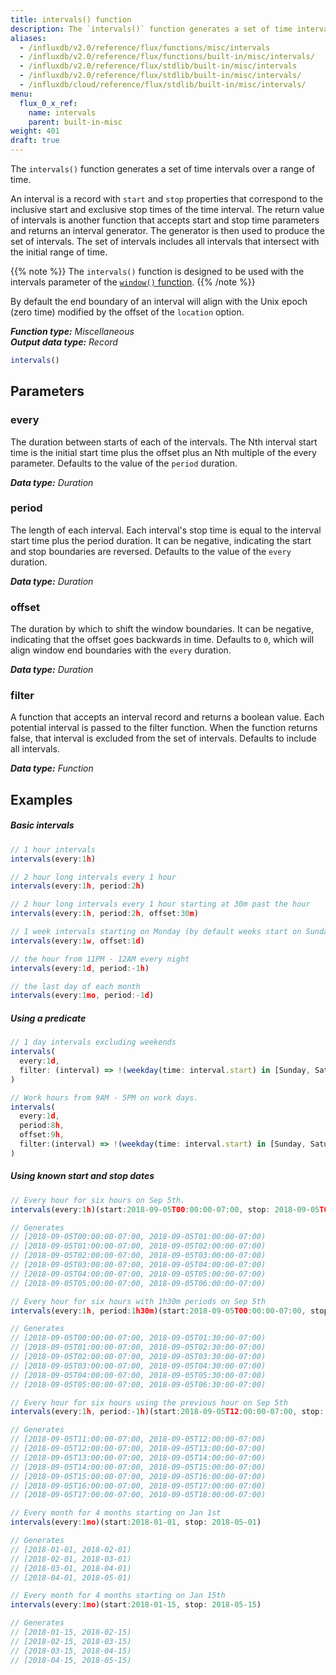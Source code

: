 ```yaml
---
title: intervals() function
description: The `intervals()` function generates a set of time intervals over a range of time.
aliases:
  - /influxdb/v2.0/reference/flux/functions/misc/intervals
  - /influxdb/v2.0/reference/flux/functions/built-in/misc/intervals/
  - /influxdb/v2.0/reference/flux/stdlib/built-in/misc/intervals
  - /influxdb/v2.0/reference/flux/stdlib/built-in/misc/intervals/
  - /influxdb/cloud/reference/flux/stdlib/built-in/misc/intervals/
menu:
  flux_0_x_ref:
    name: intervals
    parent: built-in-misc
weight: 401
draft: true
---
```


The `intervals()` function generates a set of time intervals over a range of time.

An interval is a record with `start` and `stop` properties that correspond to the inclusive start and exclusive stop times of the time interval.
The return value of intervals is another function that accepts start and stop time parameters and returns an interval generator.
The generator is then used to produce the set of intervals.
The set of intervals includes all intervals that intersect with the initial range of time.

{{% note %}}
The `intervals()` function is designed to be used with the intervals parameter
of the [`window()` function](/influxdb/v2.0/reference/flux/stdlib/built-in/transformations/window).
{{% /note %}}

By default the end boundary of an interval will align with the Unix epoch (zero time)
modified by the offset of the `location` option.

_**Function type:** Miscellaneous_  
_**Output data type:** Record_

```js
intervals()
```

## Parameters

### every
The duration between starts of each of the intervals.
The Nth interval start time is the initial start time plus the offset plus an Nth multiple of the every parameter.
Defaults to the value of the `period` duration.

_**Data type:** Duration_

### period
The length of each interval.
Each interval's stop time is equal to the interval start time plus the period duration.
It can be negative, indicating the start and stop boundaries are reversed.
Defaults to the value of the `every` duration.

_**Data type:** Duration_

### offset
The duration by which to shift the window boundaries.
It can be negative, indicating that the offset goes backwards in time.
Defaults to `0`, which will align window end boundaries with the `every` duration.

_**Data type:** Duration_

### filter
A function that accepts an interval record and returns a boolean value.
Each potential interval is passed to the filter function.
When the function returns false, that interval is excluded from the set of intervals.
Defaults to include all intervals.

_**Data type:** Function_

## Examples

##### Basic intervals
```js
// 1 hour intervals
intervals(every:1h)

// 2 hour long intervals every 1 hour
intervals(every:1h, period:2h)

// 2 hour long intervals every 1 hour starting at 30m past the hour
intervals(every:1h, period:2h, offset:30m)

// 1 week intervals starting on Monday (by default weeks start on Sunday)
intervals(every:1w, offset:1d)

// the hour from 11PM - 12AM every night
intervals(every:1d, period:-1h)

// the last day of each month
intervals(every:1mo, period:-1d)
```

##### Using a predicate
```js
// 1 day intervals excluding weekends
intervals(
  every:1d,
  filter: (interval) => !(weekday(time: interval.start) in [Sunday, Saturday]),
)

// Work hours from 9AM - 5PM on work days.
intervals(
  every:1d,
  period:8h,
  offset:9h,
  filter:(interval) => !(weekday(time: interval.start) in [Sunday, Saturday]),
)
```

##### Using known start and stop dates
```js
// Every hour for six hours on Sep 5th.
intervals(every:1h)(start:2018-09-05T00:00:00-07:00, stop: 2018-09-05T06:00:00-07:00)

// Generates
// [2018-09-05T00:00:00-07:00, 2018-09-05T01:00:00-07:00)
// [2018-09-05T01:00:00-07:00, 2018-09-05T02:00:00-07:00)
// [2018-09-05T02:00:00-07:00, 2018-09-05T03:00:00-07:00)
// [2018-09-05T03:00:00-07:00, 2018-09-05T04:00:00-07:00)
// [2018-09-05T04:00:00-07:00, 2018-09-05T05:00:00-07:00)
// [2018-09-05T05:00:00-07:00, 2018-09-05T06:00:00-07:00)

// Every hour for six hours with 1h30m periods on Sep 5th
intervals(every:1h, period:1h30m)(start:2018-09-05T00:00:00-07:00, stop: 2018-09-05T06:00:00-07:00)

// Generates
// [2018-09-05T00:00:00-07:00, 2018-09-05T01:30:00-07:00)
// [2018-09-05T01:00:00-07:00, 2018-09-05T02:30:00-07:00)
// [2018-09-05T02:00:00-07:00, 2018-09-05T03:30:00-07:00)
// [2018-09-05T03:00:00-07:00, 2018-09-05T04:30:00-07:00)
// [2018-09-05T04:00:00-07:00, 2018-09-05T05:30:00-07:00)
// [2018-09-05T05:00:00-07:00, 2018-09-05T06:30:00-07:00)

// Every hour for six hours using the previous hour on Sep 5th
intervals(every:1h, period:-1h)(start:2018-09-05T12:00:00-07:00, stop: 2018-09-05T18:00:00-07:00)

// Generates
// [2018-09-05T11:00:00-07:00, 2018-09-05T12:00:00-07:00)
// [2018-09-05T12:00:00-07:00, 2018-09-05T13:00:00-07:00)
// [2018-09-05T13:00:00-07:00, 2018-09-05T14:00:00-07:00)
// [2018-09-05T14:00:00-07:00, 2018-09-05T15:00:00-07:00)
// [2018-09-05T15:00:00-07:00, 2018-09-05T16:00:00-07:00)
// [2018-09-05T16:00:00-07:00, 2018-09-05T17:00:00-07:00)
// [2018-09-05T17:00:00-07:00, 2018-09-05T18:00:00-07:00)

// Every month for 4 months starting on Jan 1st
intervals(every:1mo)(start:2018-01-01, stop: 2018-05-01)

// Generates
// [2018-01-01, 2018-02-01)
// [2018-02-01, 2018-03-01)
// [2018-03-01, 2018-04-01)
// [2018-04-01, 2018-05-01)

// Every month for 4 months starting on Jan 15th
intervals(every:1mo)(start:2018-01-15, stop: 2018-05-15)

// Generates
// [2018-01-15, 2018-02-15)
// [2018-02-15, 2018-03-15)
// [2018-03-15, 2018-04-15)
// [2018-04-15, 2018-05-15)
```
